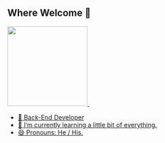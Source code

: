 ## Where Welcome 👋

<div>
  <a href = "https://github.com/matheuscoelhopi">
  <img height="180em" src = "https://github-readme-stats.vercel.app/api?username=anuraghazra&hide=contribs,prs&show_icons=true&count_private=true">
  <img height="180em">
<div>

- 🔭 Back-End Developer 
- 🌱 I’m currently learning 
a little bit of everything.
- 😄 Pronouns: He / His.


